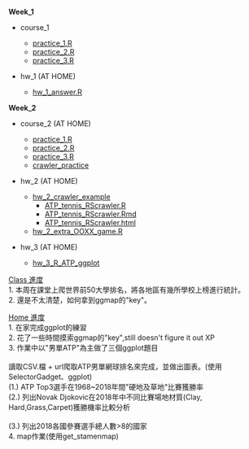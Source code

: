 <p>  
  <b>Week_1</b>
</p>
<p>
  <ul type="disc">
    <li>course_1</li>
      <ul type="circle">
      <li><a href="https://github.com/crystal320yu/NTU_COOL/blob/master/week_1/course_1/practice_1.R">practice_1.R</a></li>
      <li><a href="https://github.com/crystal320yu/NTU_COOL/blob/master/week_1/course_1/practice_2.R">practice_2.R</a></li>
      <li><a href="https://github.com/crystal320yu/NTU_COOL/blob/master/week_1/course_1/practice_3.R">practice_3.R</a></li>
      </ul>
  </ul>
</p>
      
<p>
  <ul type="disc">
    <li>hw_1 (AT HOME)</li>
     <ul type="circle">
     <li><a href="https://github.com/crystal320yu/NTU_COOL/blob/master/week_1/hw_1_answer.R">hw_1_answer.R</a></li>
     </ul>
  </ul>
</p>


<p>
  <b>Week_2</b>
</p>
<p>
  <ul type="disc">
    <li>course_2 (AT HOME)</li>
      <ul type="circle">
        <li><a href="https://github.com/crystal320yu/NTU_COOL/blob/master/week_2/course_2/practice_1.R">practice_1.R</a></li>
        <li><a href="https://github.com/crystal320yu/NTU_COOL/blob/master/week_2/course_2/practice_2.R">practice_2.R</a></li>
        <li><a href="https://github.com/crystal320yu/NTU_COOL/blob/master/week_2/course_2/practice_3.R">practice_3.R</a></li>
        <li><a href="https://github.com/crystal320yu/NTU_COOL/blob/master/week_2/course_2/crawler_practice.R">crawler_practice</a></li>
      </ul>
  </ul>
</p>


<p>
  <ul type="disc">
    <li>hw_2 (AT HOME)</li>
     <ul type="circle">
     <li>
     <a href="https://github.com/crystal320yu/NTU_COOL/tree/master/week_2/hw_2/hw_2_crawler">hw_2_crawler_example</a>
       <ul type = "square"> 
       <li><a href="https://github.com/crystal320yu/NTU_COOL/blob/master/week_2/hw_2/hw_2_crawler/ATP_tennis_RScrawler.R">ATP_tennis_RScrawler.R</a></li>
       <li><a href="https://github.com/crystal320yu/NTU_COOL/blob/master/week_2/hw_2/hw_2_crawler/ATP_tennis_RScrawler.Rmd">ATP_tennis_RScrawler.Rmd</a></li>
       <li><a href="https://github.com/crystal320yu/NTU_COOL/blob/master/week_2/hw_2/hw_2_crawler/ATP_tennis_RScrawler.html">ATP_tennis_RScrawler.html</a></li>
      </ul>
     <li><a href="https://github.com/crystal320yu/NTU_COOL/blob/master/week_2/hw_2/tic_tac_toe.md">hw_2_extra_OOXX_game.R</a></li>
     </ul>
  </ul>
</p>
<p>

<p>
  <ul type="disc">
    <li>hw_3 (AT HOME)</li>
     <ul type="circle">
     <li>
     <a href="https://crystal320yu.github.io/NTU_COOL/week_3/R_ATP_ggplot/R_ATP_ggplot.html">hw_3_R_ATP_ggplot</a>
       <ul type = "square"> 
      </ul>
     </ul>
  </ul>
</p>


<p>
  <u>Class 進度</u><br> 
    1. 本周在課堂上爬世界前50大學排名，將各地區有幾所學校上榜進行統計。<br> 
    2. 還是不太清楚，如何拿到ggmap的"key"。<p>
    


  <u>Home 進度</u><br>
    1. 在家完成ggplot的練習<br>
    2. 花了一些時間摸索ggmap的"key",still doesn't figure it out XP<br>
    3. 作業中以"男單ATP"為主做了三個ggplot題目<br>  
    讀取CSV.檔 + url爬取ATP男單網球排名來完成，並做出圖表。(使用SelectorGadget、ggplot)
    <br>
     (1.) ATP Top3選手在1968~2018年間"硬地及草地"比賽獲勝率<br>
     (2.) 列出Novak Djokovic在2018年中不同比賽場地材質(Clay, Hard,Grass,Carpet)獲勝機率比較分析<br>  
     (3.) 列出2018各國參賽選手總人數>8的國家<br>
    4. map作業(使用get_stamenmap)
</p>